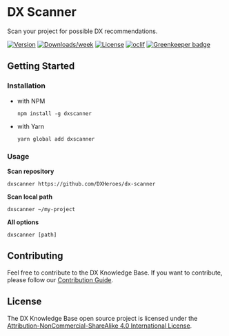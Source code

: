 # DX Scanner

Scan your project for possible DX recommendations.

[![Version](https://img.shields.io/npm/v/dx-scanner.svg)](https://npmjs.org/package/dx-scanner)
[![Downloads/week](https://img.shields.io/npm/dw/dx-scanner.svg)](https://npmjs.org/package/dx-scanner)
[![License](https://img.shields.io/npm/l/dx-scanner.svg)](https://github.com/dxheroes/dx-scanner/blob/master/package.json)
[![oclif](https://img.shields.io/badge/cli-oclif-brightgreen.svg)](https://oclif.io) [![Greenkeeper badge](https://badges.greenkeeper.io/DXHeroes/dx-scanner.svg)](https://greenkeeper.io/)


## Getting Started

### Installation

- with NPM
  
  ```npm install -g dxscanner``` 
- with Yarn 
  
  ```yarn global add dxscanner```

### Usage

**Scan repository**
```
dxscanner https://github.com/DXHeroes/dx-scanner
```
**Scan local path**
```
dxscanner ~/my-project
```

**All options**

```
dxscanner [path]
```


## Contributing

Feel free to contribute to the DX Knowledge Base. If you want to contribute, please follow our [Contribution Guide](CONTRIBUTING.md).

## License

The DX Knowledge Base open source project is licensed under the [Attribution-NonCommercial-ShareAlike 4.0 International License](https://creativecommons.org/licenses/by-nc-sa/4.0/).
